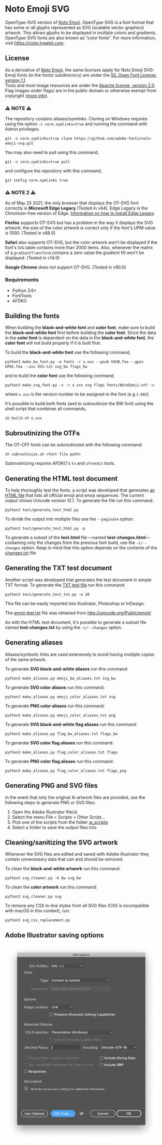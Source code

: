 # Noto Emoji SVG

OpenType-SVG version of [Noto Emoji](https://github.com/googlefonts/noto-emoji). OpenType-SVG is a font format that has some or all glyphs represented as SVG (scalable vector graphics) artwork. This allows glyphs to be displayed in multiple colors and gradients. OpenType-SVG fonts are also known as "color fonts". For more information, visit https://color.typekit.com. 


## License

As a derivative of [Noto Emoji](https://github.com/googlefonts/noto-emoji), the same licenses apply for Noto Emoji SVG:  
Emoji fonts (in the fonts/ subdirectory) are under the
[SIL Open Font License, version 1.1](fonts/LICENSE).  
Tools and most image resources are under the [Apache license, version 2.0](./LICENSE).
Flag images under flags/ are in the public domain or
otherwise exempt from copyright ([more info](https://github.com/googlefonts/noto-emoji/blob/main/third_party/region-flags/LICENSE)).


### :warning: NOTE :warning:

The repository contains aliases/symlinks. Cloning on Windows
requires using the option `-c core.symlinks=true` and running the command with
Admin privileges.

	git -c core.symlinks=true clone https://github.com/adobe-fonts/noto-emoji-svg.git

You may also need to pull using this command,

	git -c core.symlinks=true pull

and configure the repository with this command,

	git config core.symlinks true


### :warning: NOTE 2 :warning:

As of May 25 2021, the only browser that displays the OT-SVG font
correctly is **Microsoft Edge Legacy** (Tested in v44). Edge Legacy is the Chromium-free version of Edge. [Information on how to install Edge Legacy](https://techcommunity.microsoft.com/t5/discussions/tutorial-how-to-run-legacy-and-chromium-based-edge/m-p/1121216)

**Firefox** supports OT-SVG but has a problem in the way it displays
the SVG artwork: the size of the color artwork is correct only if the
font's UPM value is 1000. (Tested in v88.0)

**Safari** also supports OT-SVG, but the color artwork won't be
displayed if the font's `SVG` table contains more than 2000 items.
Also, whenever the matrix of a `gradientTransform` contains a zero
value the gradient fill won't be displayed. (Tested in v14.0)

**Google Chrome** does not support OT-SVG. (Tested in v90.0)


### Requirements

* Python 3.6+
* FontTools
* AFDKO


## Building the fonts

When building the **black-and-white font** and **color font**, make sure to build the **black-and-white font** first before building the **color font**. Since the data in the **color font** is dependent on the data in the **black-and-white font**, the **color font** will not build properly if it is built first. 

To build the **black-and-white font** use the following command,

	python3 make_bw_font.py -o fonts -r x.xxx --gsub GSUB.fea --gpos GPOS.fea --uvs UVS.txt svg_bw flags_bw

and to build the **color font** use the following command,

	python3 make_svg_font.py -z -r x.xxx svg flags fonts/NotoEmoji.otf -v

where `x.xxx` is the version number to be assigned to the font (e.g `1.082`).

It's possible to build both fonts (and to subroutinize the BW font) using the shell
script that combines all commands,

	sh build.sh x.xxx


## Subroutinizing the OTFs

The OT-CFF fonts can be subroutinized with the following command:

	sh subroutinize.sh <font file path>

Subroutinizing requires AFDKO's `tx` and `sfntedit` tools.


## Generating the HTML test document

To help thoroughly test the fonts, a script was developed that generates
[an HTML file](test.html) that lists all official emoji and emoji sequences.
The current output shows Unicode version 12.1. To generate the file run this command:

	python3 test/generate_test_html.py

To divide the output into multiple files use the `--paginate` option:

	python3 test/generate_test_html.py -p

To generate a subset of the **test.html** file —named **test-changes.html**— containing
only the changes from the previous font build, use the `-c/--changes` option. Keep in
mind that this option depends on the contents of the [changes.txt](test/changes.txt) file.


## Generating the TXT test document

Another script was developed that generates the test document in simple TXT format.
To generate the [TXT test file](test.txt) run this command:

	python3 test/generate_test_txt.py -e 20

This file can be easily imported into Illustrator, Photoshop or InDesign.

The [emoji-test.txt](test/emoji-test.txt) file was obtained from http://unicode.org/Public/emoji/

As with the HTML test document, it's possible to generate a subset file named
**test-changes.txt** by using the `-c/--changes` option.


## Generating aliases

Aliases/symbolic links are used extensively to avoid having multiple copies of the
same artwork.

To generate **SVG black-and-white aliases** run this command:

	python3 make_aliases.py emoji_bw_aliases.txt svg_bw

To generate **SVG color aliases** run this command:

	python3 make_aliases.py emoji_color_aliases.txt svg

To generate **PNG color aliases** run this command:

	python3 make_aliases.py emoji_color_aliases.txt png

To generate **SVG black-and-white flag aliases** run this command:

	python3 make_aliases.py flag_bw_aliases.txt flags_bw

To generate **SVG color flag aliases** run this command:

	python3 make_aliases.py flag_color_aliases.txt flags

To generate **PNG color flag aliases** run this command:

	python3 make_aliases.py flag_color_aliases.txt flags_png

## Generating PNG and SVG files

In the event that only the original Ai artwork files are provided, use the
following steps to generate PNG or SVG files:

1. Open the Adobe Illustrator file(s)
2. Select the menu File > Scripts > Other Script...
3. Pick one of the scripts from the folder [ai_scripts](ai_scripts)
4. Select a folder to save the output files into


## Cleaning/sanitizing the SVG artwork

Whenever the SVG files are edited and saved with Adobe Illustrator they contain
unnecessary data that can and should be removed.

To clean the **black-and-white artwork** run this command:

	python3 svg_cleaner.py -k bw svg_bw

To clean the **color artwork** run this command:

	python3 svg_cleaner.py svg

To remove any CSS in-line styles from all SVG files (CSS is incompatible with macOS in this context), run:

	python3 svg_css_replacement.py


## Adobe Illustrator saving options

![SVG save options](Ai_save_options.png)
